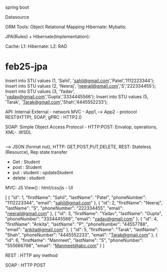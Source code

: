 spring boot

Datasource

ORM Tools: Object Relational Mapping
Hibernate:
Mybatis:

JPA(Rules) + Hibernate(Implementation):



Cache:
L1: Hibernate:
L2: RAD
# feb25-jpa
Insert into STU values (1, 'Sahil', 'sahil@gmail.com','Patel','1112223344');
Insert into STU values (2, 'Neeraj', 'neerajl@gmail.com','S','222334455');
Insert into STU values (3, 'Yadav', 'yadav@gmail.com','Gupta','3334445566');
Insert into STU values (5, 'Tarak', 'Tarak@gmail.com','Shah','4445552233');

API:
Internal
External - network
MVC - 
App1,--> App2 - protocol
REST(HTTP), SOAP, gPRC : HTTP2.0

SOAP: Simple Object Access Protocol - HTTP:POST: Envalop, operations, XML- .WSDL
## <Envalop>
    
## </Envalop>
--> JSON (format nut), HTTP: GET,POST,PUT,DELETE, REST: Stateless (Resource), Rep state transfer
- Get : Student
- post : Student
- put : student : updateStudent
- delete : student

MVC: JS View() : html/css/js - UI


[
{
"id": 1,
"firstName": "Sahil",
"lastName": "Patel",
"phoneNumber": "1112223344",
"email": "sahil@gmail.com"
},
{
"id": 2,
"firstName": "Neeraj",
"lastName": "S",
"phoneNumber": "222334455",
"email": "neerajl@gmail.com"
},
{
"id": 3,
"firstName": "Yadav",
"lastName": "Gupta",
"phoneNumber": "3334445566",
"email": "yadav@gmail.com"
},
{
"id": 4,
"firstName": "Ankita",
"lastName": "P",
"phoneNumber": "44557788",
"email": "ankita@gmail.com"
},
{
"id": 5,
"firstName": "Tarak",
"lastName": "Shah",
"phoneNumber": "4445552233",
"email": "Tarak@gmail.com"
},
{
"id": 6,
"firstName": "Manmeet",
"lastName": "S",
"phoneNumber": "555666788",
"email": "Manmeet@abc.com"
}
]


REST : HTTP any method

SOAP : HTTP POST



